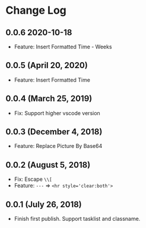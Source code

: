 # Change Log

## 0.0.6 2020-10-18

- Feature: Insert Formatted Time - Weeks

## 0.0.5 (April 20, 2020)

- Feature: Insert Formatted Time

## 0.0.4 (March 25, 2019)

- Fix: Support higher vscode version

## 0.0.3 (December 4, 2018)

- Feature: Replace Picture By Base64

## 0.0.2 (August 5, 2018)

- Fix: Escape `\\[`
- Feature: `---` => `<hr style='clear:both'>`

## 0.0.1 (July 26, 2018)

- Finish first publish. Support tasklist and classname.